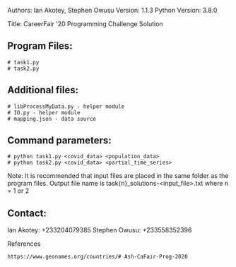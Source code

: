 Authors: Ian Akotey, Stephen Owusu
Version: 1.1.3
Python Version: 3.8.0

Title: CareerFair '20 Programming Challenge Solution

Program Files:
--------------
    # task1.py
    # task2.py


Additional files:
-----------------
    # libProcessMyData.py - helper module
    # IO.py - helper module
    # mapping.json - data source


Command parameters:
-------------------
    # python task1.py <covid_data> <population_data>
    # python task2.py <covid_data> <partial_time_series>


Note: 
It is recommended that input files are placed in the same folder as the program files.
Output file name is task{n}_solutions-<input_file>.txt
where n = 1 or 2


Contact:
--------
Ian Akotey: +233204079385
Stephen Owusu: +233558352396

References
``````````
https://www.geonames.org/countries/# Ash-CaFair-Prog-2020
